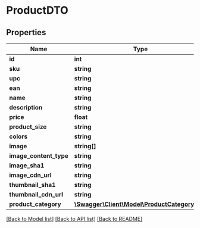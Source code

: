 # ProductDTO

## Properties
Name | Type | Description | Notes
------------ | ------------- | ------------- | -------------
**id** | **int** |  | [optional] 
**sku** | **string** |  | 
**upc** | **string** |  | 
**ean** | **string** |  | 
**name** | **string** |  | 
**description** | **string** |  | [optional] 
**price** | **float** |  | 
**product_size** | **string** |  | 
**colors** | **string** |  | [optional] 
**image** | **string[]** |  | [optional] 
**image_content_type** | **string** |  | [optional] 
**image_sha1** | **string** |  | [optional] 
**image_cdn_url** | **string** |  | [optional] 
**thumbnail_sha1** | **string** |  | [optional] 
**thumbnail_cdn_url** | **string** |  | [optional] 
**product_category** | [**\Swagger\Client\Model\ProductCategoryDTO**](ProductCategoryDTO.md) |  | [optional] 

[[Back to Model list]](../../README.md#documentation-for-models) [[Back to API list]](../../README.md#documentation-for-api-endpoints) [[Back to README]](../../README.md)

